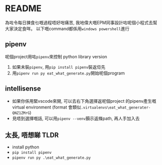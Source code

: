 # README

為咗令每日揀食乜嘅過程唔好咁痛苦, 我地偉大嘅EPM同事設計咗呢個小程式去幫大家決定食咩。
以下嘅command都係用`windows powershell`進行

## pipenv

呢個project用咗`pipenv`來控制 python library version

1. 如果未裝`pipenv`, 用`pip install pipenv`裝返佢先
2. 用`pipenv run py eat_what_generate.py`開始呢個program

## intellisense

- 如果你係用緊vscode來開, 可以去右下角選擇返呢個project 的pipenv產生嘅virtual environment (format 會類似`.virtualenvs\eat_what_generater-QNZ1ZMrG`)
- 見唔到選擇嘅話, 可以用`pipenv --venv`顥示返條path, 再人手加入去

## 太長, 唔想睇 TLDR

- install python
- `pip install pipenv`
- `pipenv run py .\eat_what_generate.py`